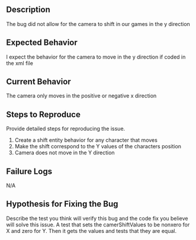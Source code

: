 ## Description

The bug did not allow for the camera to shift in our games in the y direction

## Expected Behavior

I expect the behavior for the camera to move in the y direction if coded in the xml file

## Current Behavior

The camera only moves in the positive or negative x direction

## Steps to Reproduce

Provide detailed steps for reproducing the issue.

 1. Create a shift entity behavior for any character that moves
 2. Make the shift correspond to the Y values of the characters position
 3. Camera does not move in the Y direction

## Failure Logs

N/A

## Hypothesis for Fixing the Bug

Describe the test you think will verify this bug and the code fix you believe will solve this issue.
A test that sets the camerShiftValues to be nonxero for X and zero for Y. Then it gets the values and tests that they are equal.